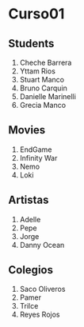 # Curso01

## Students
1. Cheche Barrera
2. Yttam Rios
3. Stuart Manco
4. Bruno Carquin
5. Danielle Marinelli
6. Grecia Manco

## Movies
1. EndGame
2. Infinity War
3. Nemo
4. Loki

## Artistas
1. Adelle
2. Pepe
3. Jorge
4. Danny Ocean

## Colegios
1. Saco Oliveros
2. Pamer
3. Trilce
4. Reyes Rojos

